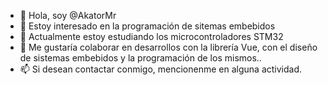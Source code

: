 - 👋 Hola, soy @AkatorMr
- 👀 Estoy interesado en la programación de sitemas embebidos
- 🌱 Actualmente estoy estudiando los microcontroladores STM32
- 💞️ Me gustaría colaborar en desarrollos con la librería Vue, con el diseño de sistemas embebidos y la programación de los mismos..
- 📫 Si desean contactar conmigo, mencionenme en alguna actividad.

<!---
AkatorMr/AkatorMr is a ✨ special ✨ repository because its `README.md` (this file) appears on your GitHub profile.
You can click the Preview link to take a look at your changes.
--->

